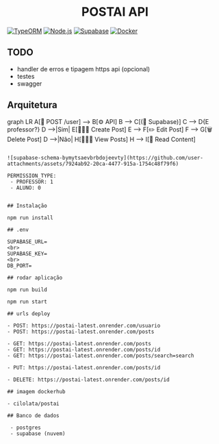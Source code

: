 <h1 align="center"> POSTAI API </h1>

[![TypeORM](https://img.shields.io/badge/TypeORM-FF0000?style=for-the-badge&logo=typeorm&logoColor=white)](https://typeorm.io/)
[![Node.js](https://img.shields.io/badge/Node.js-339933?style=for-the-badge&logo=nodedotjs&logoColor=white)](https://nodejs.org/)
[![Supabase](https://img.shields.io/badge/Supabase-3ECF8E?style=for-the-badge&logo=supabase&logoColor=white)](https://supabase.io/)
[![Docker](https://img.shields.io/badge/Docker-2496ED?style=for-the-badge&logo=docker&logoColor=white)](https://docker.com/)

## TODO
- handler de erros e tipagem https api (opcional)
- testes
- swagger

## Arquitetura
graph LR
  A[👤 POST /user] --> B[⚙️ API]
  B --> C[(🔵 Supabase)]
  C --> D{E professor?}
  D -->|Sim| E[👨🏫📝 Create Post]
  E --> F[✏️ Edit Post]
  F --> G[🗑️ Delete Post]
  D -->|Não| H[👩🎒👀 View Posts]
  H --> I[📖 Read Content]
```

![supabase-schema-bymytsaevbrbdojeevty](https://github.com/user-attachments/assets/7924ab92-20ca-4477-915a-1754c48f79f6)

PERMISSION_TYPE: 
 - PROFESSOR: 1
 - ALUNO: 0


## Instalação

npm run install

## .env

SUPABASE_URL=
<br>
SUPABASE_KEY=
<br>
DB_PORT=

## rodar aplicação

npm run build

npm run start

## urls deploy

- POST: https://postai-latest.onrender.com/usuario 
- POST: https://postai-latest.onrender.com/posts

- GET: https://postai-latest.onrender.com/posts
- GET: https://postai-latest.onrender.com/posts/id
- GET: https://postai-latest.onrender.com/posts/search=search

- PUT: https://postai-latest.onrender.com/posts/id

- DELETE: https://postai-latest.onrender.com/posts/id

## imagem dockerhub

- cilolata/postai

## Banco de dados

 - postgres
 - supabase (nuvem)





